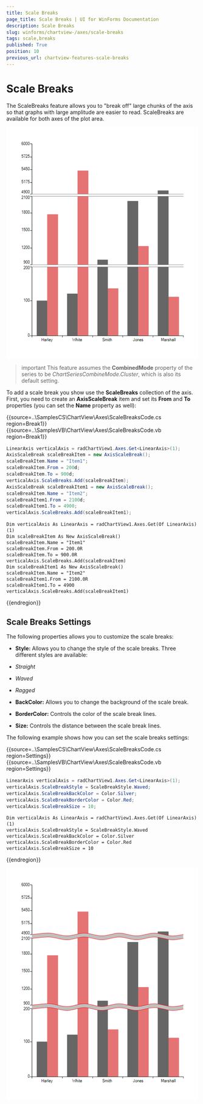 ```yaml
---
title: Scale Breaks
page_title: Scale Breaks | UI for WinForms Documentation
description: Scale Breaks
slug: winforms/chartview-/axes/scale-breaks
tags: scale,breaks
published: True
position: 10
previous_url: chartview-features-scale-breaks
---
```


# Scale Breaks

The ScaleBreaks feature allows you to "break off" large chunks of the axis so that graphs with large amplitude are easier to read. ScaleBreaks are available for both axes of the plot area.

![chartview-axes-scale-breaks 001](images/chartview-axes-scale-breaks001.png)

>important This feature assumes the __CombinedMode__ property of the series to be *ChartSeriesCombineMode.Cluster*, which is also its default setting. 
>

To add a scale break you show use the __ScaleBreaks__ collection of the axis. First, you need to create an __AxisScaleBreak__ item and set its __From__  and __To__ properties (you can set the __Name__ property as well): 


{{source=..\SamplesCS\ChartView\Axes\ScaleBreaksCode.cs region=Break1}} 
{{source=..\SamplesVB\ChartView\Axes\ScaleBreaksCode.vb region=Break1}} 

````C#
LinearAxis verticalAxis = radChartView1.Axes.Get<LinearAxis>(1);
AxisScaleBreak scaleBreakItem = new AxisScaleBreak();
scaleBreakItem.Name = "Item1";
scaleBreakItem.From = 200d;
scaleBreakItem.To = 900d;
verticalAxis.ScaleBreaks.Add(scaleBreakItem);
AxisScaleBreak scaleBreakItem1 = new AxisScaleBreak();
scaleBreakItem.Name = "Item2";
scaleBreakItem1.From = 2100d;
scaleBreakItem1.To = 4900;
verticalAxis.ScaleBreaks.Add(scaleBreakItem1);

````
````VB.NET
Dim verticalAxis As LinearAxis = radChartView1.Axes.Get(Of LinearAxis)(1)
Dim scaleBreakItem As New AxisScaleBreak()
scaleBreakItem.Name = "Item1"
scaleBreakItem.From = 200.0R
scaleBreakItem.To = 900.0R
verticalAxis.ScaleBreaks.Add(scaleBreakItem)
Dim scaleBreakItem1 As New AxisScaleBreak()
scaleBreakItem.Name = "Item2"
scaleBreakItem1.From = 2100.0R
scaleBreakItem1.To = 4900
verticalAxis.ScaleBreaks.Add(scaleBreakItem1)

````

{{endregion}}  

## Scale Breaks Settings

The following properties allows you to customize the scale breaks:
        

* __Style:__ Allows you to change the style of the scale breaks. Three different styles are available:
            

* *Straight*

* *Waved*

* *Ragged*

* __BackColor:__ Allows you to change the background of the scale break.
            

* __BorderColor:__ Controls the color of the scale break lines.
            

* __Size:__ Controls the distance between the scale break lines.
            

The following example shows how you can set the scale breaks settings: 

{{source=..\SamplesCS\ChartView\Axes\ScaleBreaksCode.cs region=Settings}} 
{{source=..\SamplesVB\ChartView\Axes\ScaleBreaksCode.vb region=Settings}} 

````C#
LinearAxis verticalAxis = radChartView1.Axes.Get<LinearAxis>(1);
verticalAxis.ScaleBreakStyle = ScaleBreakStyle.Waved;
verticalAxis.ScaleBreakBackColor = Color.Silver;
verticalAxis.ScaleBreakBorderColor = Color.Red;
verticalAxis.ScaleBreakSize = 10;

````
````VB.NET
Dim verticalAxis As LinearAxis = radChartView1.Axes.Get(Of LinearAxis)(1)
verticalAxis.ScaleBreakStyle = ScaleBreakStyle.Waved
verticalAxis.ScaleBreakBackColor = Color.Silver
verticalAxis.ScaleBreakBorderColor = Color.Red
verticalAxis.ScaleBreakSize = 10

````

{{endregion}} 


![chartview-axes-scale-breaks 002](images/chartview-axes-scale-breaks002.png)
